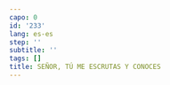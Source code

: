 ```yaml
---
capo: 0
id: '233'
lang: es-es
step: ''
subtitle: ''
tags: []
title: SEÑOR, TÚ ME ESCRUTAS Y CONOCES
---
```

